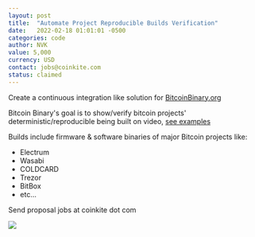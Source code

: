 ```yaml
---
layout: post
title:  "Automate Project Reproducible Builds Verification"
date:   2022-02-18 01:01:01 -0500
categories: code
author: NVK
value: 5,000
currency: USD
contact: jobs@coinkite.com
status: claimed
---
```

 
Create a continuous integration like solution for [BitcoinBinary.org](https://BitcoinBinary.org)

Bitcoin Binary's goal is to show/verify bitcoin projects' deterministic/reproducible being built on video, [see examples](https://BitcoinBinary.org)

Builds include firmware & software binaries of major Bitcoin projects like:

- Electrum 
- Wasabi
- COLDCARD 
- Trezor
- BitBox
- etc...

Send proposal jobs at coinkite dot com

![](https://pbs.twimg.com/media/FPNpgF2XMAQ1kqo?format=jpg&name=large)
